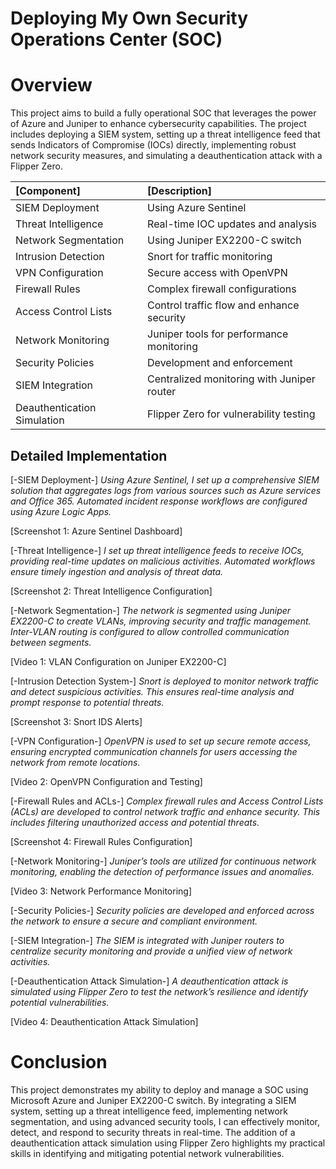 # Deploying My Own Security Operations Center (SOC)
# Overview
This project aims to build a fully operational SOC that leverages the power of Azure and Juniper to enhance cybersecurity capabilities. The project includes deploying a SIEM system, setting up a threat intelligence feed that sends Indicators of Compromise (IOCs) directly, implementing robust network security measures, and simulating a deauthentication attack with a Flipper Zero.

| [Component]                  | [Description]                            |
|:----------------------------|:------------------------------------------|
| SIEM Deployment             | Using Azure Sentinel                      |
| Threat Intelligence         | Real-time IOC updates and analysis        |
| Network Segmentation        | Using Juniper EX2200-C switch             |
| Intrusion Detection         | Snort for traffic monitoring              |
| VPN Configuration           | Secure access with OpenVPN                |
| Firewall Rules              | Complex firewall configurations           |
| Access Control Lists        | Control traffic flow and enhance security |
| Network Monitoring          | Juniper tools for performance monitoring  |
| Security Policies           | Development and enforcement               |
| SIEM Integration            | Centralized monitoring with Juniper router|
| Deauthentication Simulation | Flipper Zero for vulnerability testing    |

 ## Detailed Implementation
[-SIEM Deployment-]
*Using Azure Sentinel, I set up a comprehensive SIEM solution that aggregates logs from various sources such as Azure services and Office 365. Automated incident response workflows are configured using Azure Logic Apps.*

[Screenshot 1: Azure Sentinel Dashboard]

[-Threat Intelligence-]
*I set up threat intelligence feeds to receive IOCs, providing real-time updates on malicious activities. Automated workflows ensure timely ingestion and analysis of threat data.*

[Screenshot 2: Threat Intelligence Configuration]

[-Network Segmentation-]
*The network is segmented using Juniper EX2200-C to create VLANs, improving security and traffic management. Inter-VLAN routing is configured to allow controlled communication between segments.*

[Video 1: VLAN Configuration on Juniper EX2200-C]

[-Intrusion Detection System-] 
*Snort is deployed to monitor network traffic and detect suspicious activities. This ensures real-time analysis and prompt response to potential threats.*

[Screenshot 3: Snort IDS Alerts]

[-VPN Configuration-]
*OpenVPN is used to set up secure remote access, ensuring encrypted communication channels for users accessing the network from remote locations.*

[Video 2: OpenVPN Configuration and Testing]

[-Firewall Rules and ACLs-]
*Complex firewall rules and Access Control Lists (ACLs) are developed to control network traffic and enhance security. This includes filtering unauthorized access and potential threats.*

[Screenshot 4: Firewall Rules Configuration]

[-Network Monitoring-]
*Juniper’s tools are utilized for continuous network monitoring, enabling the detection of performance issues and anomalies.*

[Video 3: Network Performance Monitoring]

[-Security Policies-]
*Security policies are developed and enforced across the network to ensure a secure and compliant environment.*

[-SIEM Integration-]
*The SIEM is integrated with Juniper routers to centralize security monitoring and provide a unified view of network activities.*

[-Deauthentication Attack Simulation-]
*A deauthentication attack is simulated using Flipper Zero to test the network’s resilience and identify potential vulnerabilities.*

[Video 4: Deauthentication Attack Simulation]

# Conclusion

This project demonstrates my ability to deploy and manage a SOC using Microsoft Azure and Juniper EX2200-C switch. By integrating a SIEM system, setting up a threat intelligence feed, implementing network segmentation, and using advanced security tools, I can effectively monitor, detect, and respond to security threats in real-time. The addition of a deauthentication attack simulation using Flipper Zero highlights my practical skills in identifying and mitigating potential network vulnerabilities.
